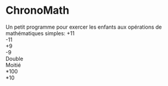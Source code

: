 # ChronoMath
Un petit programme pour exercer les enfants aux opérations de mathématiques simples:
+11  
-11  
+9  
-9  
Double  
Moitié  
*100  
*10  
